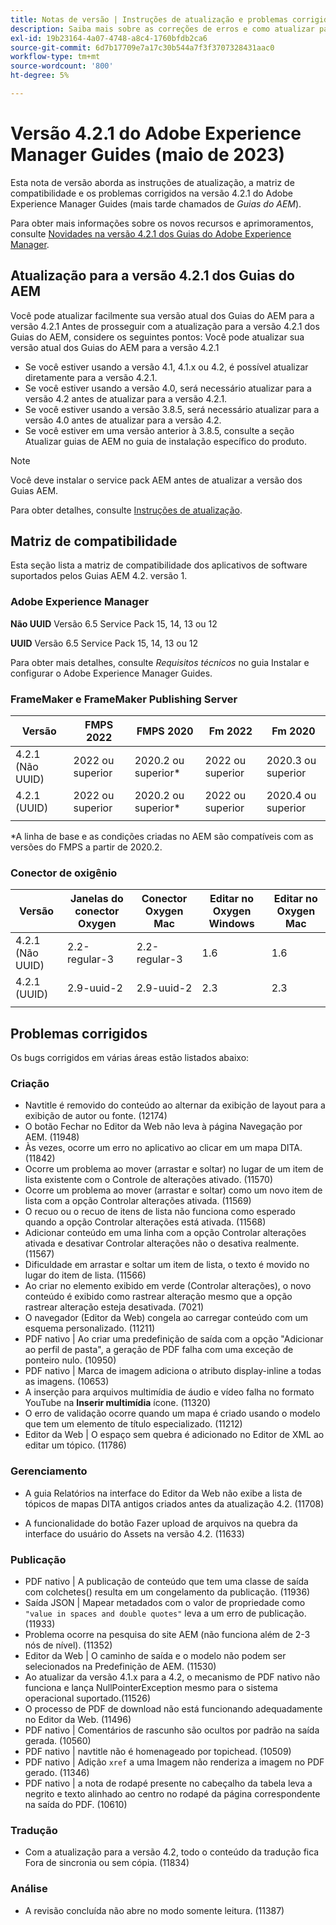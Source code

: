 ```yaml
---
title: Notas de versão | Instruções de atualização e problemas corrigidos na versão 4.2.1 do Adobe Experience Manager Guides
description: Saiba mais sobre as correções de erros e como atualizar para as versões 4.2.1 do Adobe Experience Manager Guides
exl-id: 19b23164-4a07-4748-a8c4-1760bfdb2ca6
source-git-commit: 6d7b17709e7a17c30b544a7f3f3707328431aac0
workflow-type: tm+mt
source-wordcount: '800'
ht-degree: 5%

---
```


# Versão 4.2.1 do Adobe Experience Manager Guides (maio de 2023)

Esta nota de versão aborda as instruções de atualização, a matriz de compatibilidade e os problemas corrigidos na versão 4.2.1 do Adobe Experience Manager Guides (mais tarde chamados de *Guias do AEM*).

Para obter mais informações sobre os novos recursos e aprimoramentos, consulte [Novidades na versão 4.2.1 dos Guias do Adobe Experience Manager](whats-new-4.2.1-release.md).

## Atualização para a versão 4.2.1 dos Guias do AEM


Você pode atualizar facilmente sua versão atual dos Guias do AEM para a versão 4.2.1 Antes de prosseguir com a atualização para a versão 4.2.1 dos Guias do AEM, considere os seguintes pontos: Você pode atualizar sua versão atual dos Guias do AEM para a versão 4.2.1
* Se você estiver usando a versão 4.1, 4.1.x ou 4.2, é possível atualizar diretamente para a versão 4.2.1.
* Se você estiver usando a versão 4.0, será necessário atualizar para a versão 4.2 antes de atualizar para a versão 4.2.1.
* Se você estiver usando a versão 3.8.5, será necessário atualizar para a versão 4.0 antes de atualizar para a versão 4.2.
* Se você estiver em uma versão anterior à 3.8.5, consulte a seção Atualizar guias de AEM no guia de instalação específico do produto.

>[!NOTE]
>
>Você deve instalar o service pack AEM antes de atualizar a versão dos Guias AEM.

Para obter detalhes, consulte [Instruções de atualização](../install-guide/upgrade-xml-documentation.md).

## Matriz de compatibilidade

Esta seção lista a matriz de compatibilidade dos aplicativos de software suportados pelos Guias AEM 4.2. versão 1.

### Adobe Experience Manager

**Não UUID**
Versão 6.5 Service Pack 15, 14, 13 ou 12

**UUID**
Versão 6.5 Service Pack 15, 14, 13 ou 12

Para obter mais detalhes, consulte *Requisitos técnicos* no guia Instalar e configurar o Adobe Experience Manager Guides.

### FrameMaker e FrameMaker Publishing Server

| Versão | FMPS 2022 | FMPS 2020 | Fm 2022 | Fm 2020 |
| --- | --- | --- | --- | --- |
| 4.2.1 (Não UUID) | 2022 ou superior | 2020.2 ou superior* | 2022 ou superior | 2020.3 ou superior |
| 4.2.1 (UUID) | 2022 ou superior | 2020.2 ou superior* | 2022 ou superior | 2020.4 ou superior |
|  |  |  |  |

*A linha de base e as condições criadas no AEM são compatíveis com as versões do FMPS a partir de 2020.2.

### Conector de oxigênio

| Versão | Janelas do conector Oxygen | Conector Oxygen Mac | Editar no Oxygen Windows | Editar no Oxygen Mac |
| --- | --- | --- |--- |--- |
| 4.2.1 (Não UUID) | 2.2-regular-3 | 2.2-regular-3 | 1.6 | 1.6 |
| 4.2.1 (UUID) | 2.9-uuid-2 | 2.9-uuid-2 | 2.3 | 2.3 |
|  |  |  |

## Problemas corrigidos

Os bugs corrigidos em várias áreas estão listados abaixo:

### Criação  

* Navtitle é removido do conteúdo ao alternar da exibição de layout para a exibição de autor ou fonte. (12174)
* O botão Fechar no Editor da Web não leva à página Navegação por AEM. (11948)
* Às vezes, ocorre um erro no aplicativo ao clicar em um mapa DITA. (11842)
* Ocorre um problema ao mover (arrastar e soltar) no lugar de um item de lista existente com o Controle de alterações ativado. (11570)
* Ocorre um problema ao mover (arrastar e soltar) como um novo item de lista com a opção Controlar alterações ativada. (11569)
* O recuo ou o recuo de itens de lista não funciona como esperado quando a opção Controlar alterações está ativada. (11568)
* Adicionar conteúdo em uma linha com a opção Controlar alterações ativada e desativar Controlar alterações não o desativa realmente. (11567)
* Dificuldade em arrastar e soltar um item de lista, o texto é movido no lugar do item de lista. (11566)
* Ao criar no elemento exibido em verde (Controlar alterações), o novo conteúdo é exibido como rastrear alteração mesmo que a opção rastrear alteração esteja desativada. (7021)
* O navegador (Editor da Web) congela ao carregar conteúdo com um esquema personalizado. (11211)
* PDF nativo | Ao criar uma predefinição de saída com a opção &quot;Adicionar ao perfil de pasta&quot;, a geração de PDF falha com uma exceção de ponteiro nulo. (10950)
* PDF nativo | Marca de imagem adiciona o atributo display-inline a todas as imagens. (10653)
* A inserção para arquivos multimídia de áudio e vídeo falha no formato YouTube na **Inserir multimídia** ícone. (11320)
* O erro de validação ocorre quando um mapa é criado usando o modelo que tem um elemento de título especializado. (11212)
* Editor da Web | O espaço sem quebra é adicionado no Editor de XML ao editar um tópico. (11786)

### Gerenciamento

* A guia Relatórios na interface do Editor da Web não exibe a lista de tópicos de mapas DITA antigos criados antes da atualização 4.2. (11708)

* A funcionalidade do botão Fazer upload de arquivos na quebra da interface do usuário do Assets na versão 4.2. (11633)


### Publicação

* PDF nativo | A publicação de conteúdo que tem uma classe de saída com colchetes() resulta em um congelamento da publicação. (11936)
* Saída JSON | Mapear metadados com o valor de propriedade como `"value in spaces and double quotes"` leva a um erro de publicação. (11933)
* Problema ocorre na pesquisa do site AEM (não funciona além de 2-3 nós de nível). (11352)
* Editor da Web | O caminho de saída e o modelo não podem ser selecionados na Predefinição de AEM. (11530)
* Ao atualizar da versão 4.1.x para a 4.2, o mecanismo de PDF nativo não funciona e lança NullPointerException mesmo para o sistema operacional suportado.(11526)
* O processo de PDF de download não está funcionando adequadamente no Editor da Web. (11496)
* PDF nativo | Comentários de rascunho são ocultos por padrão na saída gerada. (10560)
* PDF nativo | navtitle não é homenageado por topichead. (10509)
* PDF nativo | Adição `xref` a uma Imagem não renderiza a imagem no PDF gerado. (11346)
* PDF nativo | a nota de rodapé presente no cabeçalho da tabela leva a negrito e texto alinhado ao centro no rodapé da página correspondente na saída do PDF. (10610)

### Tradução

* Com a atualização para a versão 4.2, todo o conteúdo da tradução fica Fora de sincronia ou sem cópia. (11834)

### Análise

* A revisão concluída não abre no modo somente leitura. (11387)
